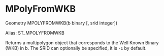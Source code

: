 # MPolyFromWKB #

Geometry MPOLYFROMWKB(b binary [, srid integer])

Alias: ST_MPOLYFROMWKB

Returns a multipolygon object that corresponds to the Well Known Binary (WKB) in b. The SRID can optionally be specified, it is `-1` by default.
